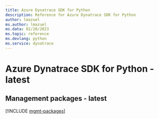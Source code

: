 ```yaml
---
title: Azure Dynatrace SDK for Python
description: Reference for Azure Dynatrace SDK for Python
author: lmazuel
ms.author: lmazuel
ms.data: 02/28/2023
ms.topic: reference
ms.devlang: python
ms.service: dynatrace
---
```

# Azure Dynatrace SDK for Python - latest

## Management packages - latest
[!INCLUDE [mgmt-packages](dynatrace-mgmt-index.md)]